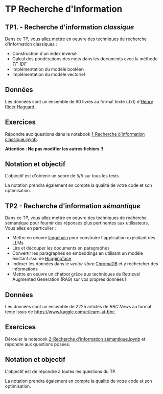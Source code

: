 # TP Recherche d'Information

## TP1. - Recherche d'information _classique_

Dans ce TP, vous allez mettre en oeuvre des techniques de recherche d'information classiques : 
- Construction d'un index inversé
- Calcul des pondérations des mots dans les documents avec la méthode _TF-IDF_
- Implémentation du modèle booléen
- Implémentation du modèle vectoriel

## Données

Les données sont un ensemble de 60 livres au format texte (.txt) d'[Henry Rider Haggard ](https://fr.wikipedia.org/wiki/Henry_Rider_Haggard).

## Exercices

Répondre aux questions dans le notebook [1-Recherche d'information classique.ipynb](./1-Recherche%20d'information%20classique.ipynb).

**Attention : Ne pas modifier les autres fichiers !!**

## Notation et objectif

L'objectif est d'obtenir un score de 5/5 sur tous les tests. 

La notation prendra également en compte la qualité de votre code et son optimisation.

## TP2 - Recherche d'information _sémantique_

Dans ce TP, vous allez mettre en oeuvre des techniques de recherche sémantique pour fournir des réponses plus pertinentes aux utilisateurs. Vous allez en particulier : 
- Mettre en oeuvre [langchain](https://www.langchain.com/) pour construire l'application exploitant des LLMs
- Lire et découper les documents en paragraphes
- Convertir les paragraphes en embeddings en utilisant un modèle existant issu de [Huggingface](https://huggingface.co/models)
- Indexer les données dans le _vector store_ [ChromaDB](https://www.trychroma.com/) et y rechercher des informations
- Mettre en oeuvre un chatbot grâce aux techniques de Retrieval Augmented Generation (RAG) sur vos propres données !!


## Données

Les données sont un ensemble de 2225 articles de _BBC News_ au format texte issus de https://www.kaggle.com/c/learn-ai-bbc.

## Exercices

Dérouler le notebook [2-Recherche d'information sémantique.ipynb](./2-Recherche%20d'information%20sémantique.ipynb) et répondre aux questions posées.


## Notation et objectif

L'objectif est de répondre à toutes les questions du TP.

La notation prendra également en compte la qualité de votre code et son optimisation.

